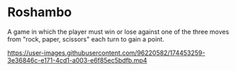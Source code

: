 # Roshambo
A game in which the player must win or lose against one of the three moves from "rock, paper, scissors" each turn to gain a point.


https://user-images.githubusercontent.com/96220582/174453259-3e36846c-e171-4cd1-a003-e6f85ec5bdfb.mp4

